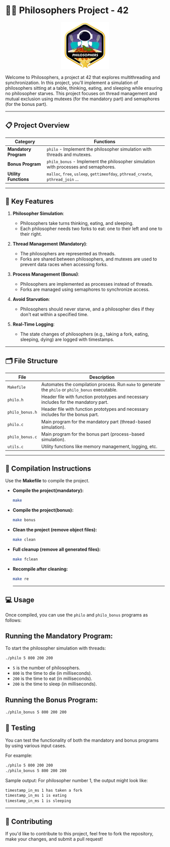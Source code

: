 # 🧑‍🎓 Philosophers Project - 42

<p align="center">
  <img src="https://github.com/leogaudin/42_project_badges/raw/main/badges/philosophers_bonus.webp"/>
</p>

Welcome to Philosophers, a project at 42 that explores multithreading and synchronization. In this project, you'll implement a simulation of philosophers sitting at a table, thinking, eating, and sleeping while ensuring no philosopher starves. This project focuses on thread management and mutual exclusion using mutexes (for the mandatory part) and semaphores (for the bonus part).

---

## 📋 Project Overview

| **Category**            | **Functions**                                                                                           |
|-------------------------|--------------------------------------------------------------------------------------------------------|
| **Mandatory Program**    | `philo` - Implement the philosopher simulation with threads and mutexes.                                |
| **Bonus Program**        | `philo_bonus` - Implement the philosopher simulation with processes and semaphores. |
| **Utility Functions**    | `malloc`, `free`, `usleep`, `gettimeofday`, `pthread_create`, `pthread_join` ...                       |

---

## 🚀 Key Features

1. **Philosopher Simulation**:
   - Philosophers take turns thinking, eating, and sleeping.
   - Each philosopher needs two forks to eat: one to their left and one to their right.
   
2. **Thread Management (Mandatory)**:
   - The philosophers are represented as threads.
   - Forks are shared between philosophers, and mutexes are used to prevent data races when accessing forks.

3. **Process Management (Bonus)**:
   - Philosophers are implemented as processes instead of threads.
   - Forks are managed using semaphores to synchronize access.

4. **Avoid Starvation**:
   - Philosophers should never starve, and a philosopher dies if they don't eat within a specified time.
    
5. **Real-Time Logging**:
   - The state changes of philosophers (e.g., taking a fork, eating, sleeping, dying) are logged with timestamps.


---

## 🗂️ File Structure

| **File**                | **Description**                                                                                        |
|-------------------------|--------------------------------------------------------------------------------------------------------|
| `Makefile`              | Automates the compilation process. Run `make` to generate the `philo` or `philo_bonus` executable.     |
| `philo.h`               | Header file with function prototypes and necessary includes for the mandatory part.                    |
| `philo_bonus.h`         | Header file with function prototypes and necessary includes for the bonus part.                        |
| `philo.c`               | Main program for the mandatory part (thread-based simulation).                                         |
| `philo_bonus.c`         | Main program for the bonus part (process-based simulation).                                            |
| `utils.c`               | Utility functions like memory management, logging, etc.                                                |

---

## 🔧 Compilation Instructions

Use the **Makefile** to compile the project.

- **Compile the project(mandatory):**
  ```bash
  make
  ```
- **Compile the project(bonus):**
  ```bash
  make bonus
  ```
- **Clean the project (remove object files):**
  ```bash
  make clean
  ```
- **Full cleanup (remove all generated files):**
  ```bash
  make fclean
  ```
- **Recompile after cleaning:**
  ```bash
  make re
  ```
  ---

## 💻 Usage

Once compiled, you can use the `philo` and `philo_bonus` programs as follows:

## Running the Mandatory Program:

To start the philosopher simulation with threads:
```bash
./philo 5 800 200 200
```
- `5` is the number of philosophers.
- `800` is the time to die (in milliseconds).
- `200` is the time to eat (in milliseconds).
- `200` is the time to sleep (in milliseconds).
  
## Running the Bonus Program:

```bash
./philo_bonus 5 800 200 200
```

## 🧪 Testing

You can test the functionality of both the mandatory and bonus programs by using various input cases.

For example:
```bash
./philo 5 800 200 200
./philo_bonus 5 800 200 200
```
Sample output: For philosopher number 1, the output might look like:
```bash
timestamp_in_ms 1 has taken a fork
timestamp_in_ms 1 is eating
timestamp_in_ms 1 is sleeping
```
---

## 🤝 Contributing

If you'd like to contribute to this project, feel free to fork the repository, make your changes, and submit a pull request!
